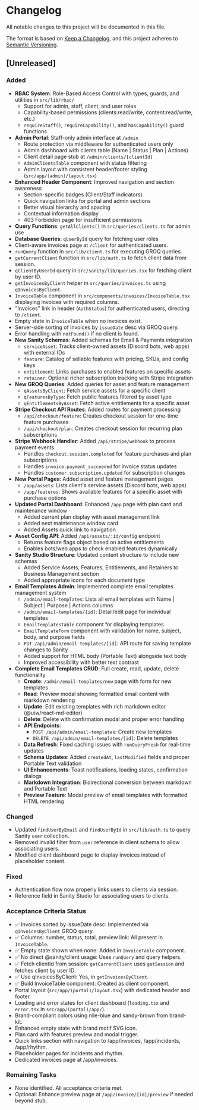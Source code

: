# Changelog

All notable changes to this project will be documented in this file.

The format is based on [Keep a Changelog](https://keepachangelog.com/en/1.0.0/),
and this project adheres to [Semantic Versioning](https://semver.org/spec/v2.0.0.html).

## [Unreleased]

### Added

- **RBAC System**: Role-Based Access Control with types, guards, and utilities in `src/lib/rbac/`
  - Support for admin, staff, client, and user roles
  - Capability-based permissions (clients:read/write, content:read/write, etc.)
  - `requireStaff()`, `requireCapability()`, and `hasCapability()` guard functions
- **Admin Portal**: Staff-only admin interface at `/admin`
  - Route protection via middleware for authenticated users only
  - Admin dashboard with clients table (Name | Status | Plan | Actions)
  - Client detail page stub at `/admin/clients/[clientId]`
  - `AdminClientsTable` component with status filtering
  - Admin layout with consistent header/footer styling (`src/app/(admin)/layout.tsx`)
- **Enhanced Header Component**: Improved navigation and section awareness
  - Section-specific badges (Client/Staff indicators)
  - Quick navigation links for portal and admin sections
  - Better visual hierarchy and spacing
  - Contextual information display
  - 403 Forbidden page for insufficient permissions
- **Query Functions**: `getAllClients()` in `src/queries/clients.ts` for admin use
- **Database Queries**: `qUserById` query for fetching user roles
- Client-aware invoices page at `/client` for authenticated users.
- `runQuery` function in `src/lib/client.ts` for executing GROQ queries.
- `getCurrentClient` function in `src/lib/auth.ts` to fetch client data from session.
- `qClientByUserId` query in `src/sanity/lib/queries.tsx` for fetching client by user ID.
- `getInvoicesByClient` helper in `src/queries/invoices.ts` using `qInvoicesByClient`.
- `InvoiceTable` component in `src/components/invoices/InvoiceTable.tsx` displaying invoices with required columns.
- "Invoices" link in header (`AuthStatus`) for authenticated users, directing to `/client`.
- Empty state in `InvoiceTable` when no invoices exist.
- Server-side sorting of invoices by `issueDate` desc via GROQ query.
- Error handling with `notFound()` if no client is found.
- **New Sanity Schemas**: Added schemas for Email & Payments integration
  - `serviceAsset`: Tracks client-owned assets (Discord bots, web apps) with external IDs
  - `feature`: Catalog of sellable features with pricing, SKUs, and config keys
  - `entitlement`: Links purchases to enabled features on specific assets
  - `retainer`: Optional richer subscription tracking with Stripe integration
- **New GROQ Queries**: Added queries for asset and feature management
  - `qAssetsByClient`: Fetch service assets for a specific client
  - `qFeaturesByType`: Fetch public features filtered by asset type
  - `qEntitlementsByAsset`: Fetch active entitlements for a specific asset
- **Stripe Checkout API Routes**: Added routes for payment processing
  - `/api/checkout/feature`: Creates checkout session for one-time feature purchases
  - `/api/checkout/plan`: Creates checkout session for recurring plan subscriptions
- **Stripe Webhook Handler**: Added `/api/stripe/webhook` to process payment events
  - Handles `checkout.session.completed` for feature purchases and plan subscriptions
  - Handles `invoice.payment_succeeded` for invoice status updates
  - Handles `customer.subscription.updated` for subscription changes
- **New Portal Pages**: Added asset and feature management pages
  - `/app/assets`: Lists client's service assets (Discord bots, web apps)
  - `/app/features`: Shows available features for a specific asset with purchase options
- **Updated Portal Dashboard**: Enhanced `/app` page with plan card and maintenance window
  - Added current plan display with asset management link
  - Added next maintenance window card
  - Added Assets quick link to navigation
- **Asset Config API**: Added `/api/assets/:id/config` endpoint
  - Returns feature flags object based on active entitlements
  - Enables bots/web apps to check enabled features dynamically
- **Sanity Studio Structure**: Updated content structure to include new schemas
  - Added Service Assets, Features, Entitlements, and Retainers to Business Management section
  - Added appropriate icons for each document type
- **Email Templates Admin**: Implemented complete email templates management system
  - `/admin/email-templates`: Lists all email templates with Name | Subject | Purpose | Actions columns
  - `/admin/email-templates/[id]`: Detail/edit page for individual templates
  - `EmailTemplatesTable` component for displaying templates
  - `EmailTemplateForm` component with validation for name, subject, body, and purpose fields
  - `PUT /api/admin/email-templates/[id]`: API route for saving template changes to Sanity
  - Added support for HTML body (Portable Text) alongside text body
  - Improved accessibility with better text contrast
- **Complete Email Templates CRUD**: Full create, read, update, delete functionality
  - **Create**: `/admin/email-templates/new` page with form for new templates
  - **Read**: Preview modal showing formatted email content with markdown rendering
  - **Update**: Edit existing templates with rich markdown editor (@uiw/react-md-editor)
  - **Delete**: Delete with confirmation modal and proper error handling
  - **API Endpoints**:
    - `POST /api/admin/email-templates`: Create new templates
    - `DELETE /api/admin/email-templates/[id]`: Delete templates
  - **Data Refresh**: Fixed caching issues with `runQueryFresh` for real-time updates
  - **Schema Updates**: Added `createdAt`, `lastModified` fields and proper Portable Text validation
  - **UI Enhancements**: Toast notifications, loading states, confirmation dialogs
  - **Markdown Integration**: Bidirectional conversion between markdown and Portable Text
  - **Preview Feature**: Modal preview of email templates with formatted HTML rendering

### Changed

- Updated `findUserByEmail` and `findUserById` in `src/lib/auth.ts` to query Sanity `user` collection.
- Removed invalid filter from `user` reference in client schema to allow associating users.
- Modified client dashboard page to display invoices instead of placeholder content.

### Fixed

- Authentication flow now properly links users to clients via session.
- Reference field in Sanity Studio for associating users to clients.

### Acceptance Criteria Status

- ✅ Invoices sorted by issueDate desc: Implemented via `qInvoicesByClient` GROQ query.
- ✅ Columns: number, status, total, preview link: All present in `InvoiceTable`.
- ✅ Empty state shown when none: Added in `InvoiceTable` component.
- ✅ No direct @sanity/client usage: Uses `runQuery` and query helpers.
- ✅ Fetch clientId from session: `getCurrentClient` uses `getSession` and fetches client by user ID.
- ✅ Use qInvoicesByClient: Yes, in `getInvoicesByClient`.
- ✅ Build InvoiceTable component: Created as client component.
- Portal layout (`src/app/(portal)/layout.tsx`) with dedicated header and footer.
- Loading and error states for client dashboard (`loading.tsx` and `error.tsx` in `src/app/(portal)/app/`).
- Brand-compliant colors using nile-blue and sandy-brown from brand-kit.
- Enhanced empty state with brand motif SVG icon.
- Plan card with features preview and modal trigger.
- Quick links section with navigation to /app/invoices, /app/incidents, /app/rhythm.
- Placeholder pages for incidents and rhythm.
- Dedicated invoices page at /app/invoices.

### Remaining Tasks

- None identified. All acceptance criteria met.
- Optional: Enhance preview page at `/app/invoice/[id]/preview` if needed beyond stub.
   
   

